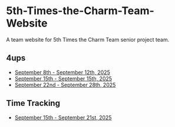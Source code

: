 # 5th-Times-the-Charm-Team-Website
A team website for  5th Times the Charm Team senior project team.

## 4ups
- [September 8th - September 12th, 2025](./4ups/9-8>>12-25)
- [September 15th - September 15th, 2025](./4ups/9-15>>21-25)
- [September 22nd - September 28th, 2025](./4ups/9-22>>28-25.md)

## Time Tracking
- [September 15th - September 21st, 2025](./time/9-15>>21-25)
